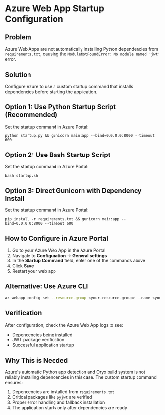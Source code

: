# Azure Web App Startup Configuration

## Problem
Azure Web Apps are not automatically installing Python dependencies from `requirements.txt`, causing the `ModuleNotFoundError: No module named 'jwt'` error.

## Solution
Configure Azure to use a custom startup command that installs dependencies before starting the application.

## Option 1: Use Python Startup Script (Recommended)
Set the startup command in Azure Portal:

```
python startup.py && gunicorn main:app --bind=0.0.0.0:8000 --timeout 600
```

## Option 2: Use Bash Startup Script
Set the startup command in Azure Portal:

```
bash startup.sh
```

## Option 3: Direct Gunicorn with Dependency Install
Set the startup command in Azure Portal:

```
pip install -r requirements.txt && gunicorn main:app --bind=0.0.0.0:8000 --timeout 600
```

## How to Configure in Azure Portal

1. Go to your Azure Web App in the Azure Portal
2. Navigate to **Configuration** → **General settings**
3. In the **Startup Command** field, enter one of the commands above
4. Click **Save**
5. Restart your web app

## Alternative: Use Azure CLI

```bash
az webapp config set --resource-group <your-resource-group> --name <your-app-name> --startup-file "python startup.py && gunicorn main:app --bind=0.0.0.0:8000 --timeout 600"
```

## Verification

After configuration, check the Azure Web App logs to see:
- Dependencies being installed
- JWT package verification
- Successful application startup

## Why This is Needed

Azure's automatic Python app detection and Oryx build system is not reliably installing dependencies in this case. The custom startup command ensures:

1. Dependencies are installed from `requirements.txt`
2. Critical packages like `pyjwt` are verified
3. Proper error handling and fallback installation
4. The application starts only after dependencies are ready 